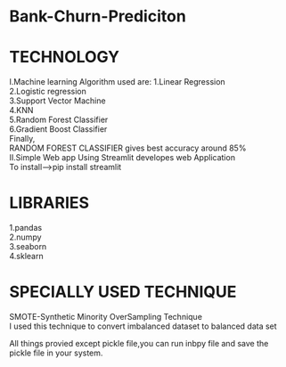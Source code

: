 # Bank-Churn-Prediciton<br>
# TECHNOLOGY<br>
I.Machine learning
Algorithm used are:
1.Linear Regression<br>
2.Logistic regression<br>
3.Support Vector Machine<br>
4.KNN<br>
5.Random Forest Classifier<br>
6.Gradient Boost Classifier<br>
Finally,<br>
RANDOM FOREST CLASSIFIER gives best accuracy around 85%<br>
II.Simple Web app
Using Streamlit developes web Application<br>
To install-->pip install streamlit<br>
# LIBRARIES
1.pandas<br>
2.numpy<br>
3.seaborn<br>
4.sklearn<br>
# SPECIALLY USED TECHNIQUE<br>
SMOTE-Synthetic Minority OverSampling Technique<br>
I used this technique to convert imbalanced dataset to balanced data set<br>

All things provied except pickle file,you can run inbpy file and save the pickle file in your system.
